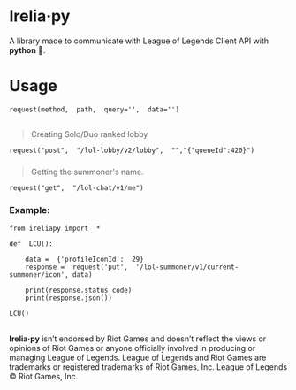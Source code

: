 # Irelia·py

A library made to communicate with League of Legends Client API with **python** 🐍.

# Usage

    request(method,  path,  query='',  data='')

##
>  Creating Solo/Duo ranked lobby

	request("post",  "/lol-lobby/v2/lobby",  "","{"queueId":420}")
###
>Getting the summoner's name.

	request("get",  "/lol-chat/v1/me")

### Example:
	from ireliapy import  *

	def  LCU():

		data =  {'profileIconId':  29}
		response =  request('put',  '/lol-summoner/v1/current-summoner/icon', data)
		
		print(response.status_code)
		print(response.json())

	LCU()

##
**Irelia·py** isn’t endorsed by Riot Games and doesn’t reflect the views or opinions of Riot Games or anyone officially involved in producing or managing League of Legends. League of Legends and Riot Games are trademarks or registered trademarks of Riot Games, Inc. League of Legends © Riot Games, Inc.
